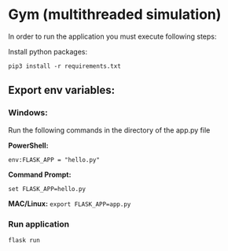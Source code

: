 # Gym (multithreaded simulation)

In order to run the application you must execute following steps:

Install python packages:
```
pip3 install -r requirements.txt
```

## Export env variables:

### Windows:
Run the following commands in the directory of the app.py file

**PowerShell:**
```
env:FLASK_APP = "hello.py"
```

**Command Prompt:**
```
set FLASK_APP=hello.py
```

**MAC/Linux:**
```export FLASK_APP=app.py```

### Run application
```
flask run
```